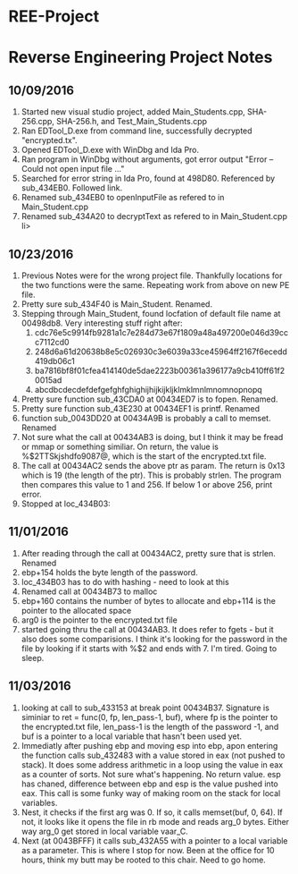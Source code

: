 # REE-Project
<h1>Reverse Engineering Project Notes</h1>

<h2>10/09/2016</h2>
<ol>
	<li>Started new visual studio project, added Main_Students.cpp, SHA-256.cpp, SHA-256.h, and Test_Main_Students.cpp</li>
	<li>Ran EDTool_D.exe from command line, successfully decrypted "encrypted.tx".</li>
	<li>Opened EDTool_D.exe with WinDbg and Ida Pro.</li>
	<li>Ran program in WinDbg without arguments, got error output "Error – Could not open input file ..."</li>
	<li>Searched for error string in Ida Pro, found at 498D80.  Referenced by sub_434EB0.  Followed link.</li>
	<li>Renamed sub_434EB0 to openInputFile as refered to in Main_Student.cpp</li>
	<li>Renamed sub_434A20 to decryptText as refered to in Main_Student.cpp</li>li>
</ol>

<h2> 10/23/2016</h2>
<ol>
	<li> Previous Notes were for the wrong project file.  Thankfully locations for the two functions were the same. Repeating work from above on new PE file.</li>
	<li> Pretty sure sub_434F40 is  Main_Student.  Renamed. </li>
	<li> Stepping through  Main_Student, found locfation of default file name at 00498db8.  Very interesting stuff right after:
		<ol>
			<li>cdc76e5c9914fb9281a1c7e284d73e67f1809a48a497200e046d39ccc7112cd0</li>
			<li>248d6a61d20638b8e5c026930c3e6039a33ce45964ff2167f6ecedd419db06c1</li>
			<li>ba7816bf8f01cfea414140de5dae2223b00361a396177a9cb410ff61f20015ad</li>
			<li>abcdbcdecdefdefgefghfghighijhijkijkljklmklmnlmnomnopnopq</li>
		</ol>
	</li>
	<li> Pretty sure function sub_43CDA0 at 00434ED7 is to fopen. Renamed. </li>
	<li> Pretty sure function sub_43E230 at 00434EF1 is printf.  Renamed</li>
	<li> function sub_0043DD20 at 00434A9B is probably a call to memset. Renamed </li>
	<li> Not sure what the call at 00434AB3 is doing, but I think it may be fread or mmap or something similiar.  On return, the value is %$2TTSkjshdfo9087@, which is the start of the encrypted.txt file.</li>
	<li> The call at 00434AC2 sends the above ptr as param.  The return is 0x13 which is 19 (the length of the ptr). This is probably strlen.  The program then compares this value to 1 and 256.  If below 1 or above 256, print error.</li>
	<li> Stopped at loc_434B03: </li>
</ol>
<h2> 11/01/2016</h2>
<ol>
<li> After reading through the call at 00434AC2, pretty sure that is strlen.  Renamed </li>
<li> ebp+154 holds the byte length of the password.</li>
<li> loc_434B03 has to do with hashing - need to look at this</li>
<li> Renamed call at 00434B73 to malloc</li>
<li> ebp+160 contains the number of bytes to allocate and ebp+114 is the pointer to the allocated space </li>
<li> arg0 is the pointer to the encrypted.txt file</li>
<li> started going thru the call at 00434AB3.  It does refer to fgets - but it also does some comparisions.  I think it's looking for
the password in the file by looking if it starts with %$2 and ends with 7.  I'm tired.  Going to sleep.</li>
</ol>
<h2> 11/03/2016</h2>
<ol>
<li>looking at call to sub_433153 at break point 00434B37.  Signature is siminiar to ret = func(0, fp, len_pass-1, buf), where fp is the pointer to the encrypted.txt file, len_pass-1 is the length of the password -1, and buf is a pointer to a local variable that hasn't been used yet.  </li>
<li>Immediatly after pushing ebp and moving esp into ebp, apon entering the function calls sub_432483 with a value stored in eax (not pushed to stack).  It does some address arithmetic in a loop using the value in eax as a counter of sorts.  Not sure what's happening.  No return value.  esp has chaned, difference between ebp and esp is the value pushed into eax.  This call is some funky way of making room on the stack for local variables.</li>
<li> Nest, it checks if the first arg was 0.  If so, it calls memset(buf, 0, 64).  If not, it looks like it opens the file in rb mode and reads arg_0 bytes.  Either way arg_0 get stored in local variable vaar_C. </li>
<li> Next (at 0043BFFF) it calls sub_432A55 with a pointer to a local variable as a parameter.  This is where I stop for now.  Been at the office for 10 hours, think my butt may be rooted to this chair. Need to go home.</li>
</ol>
